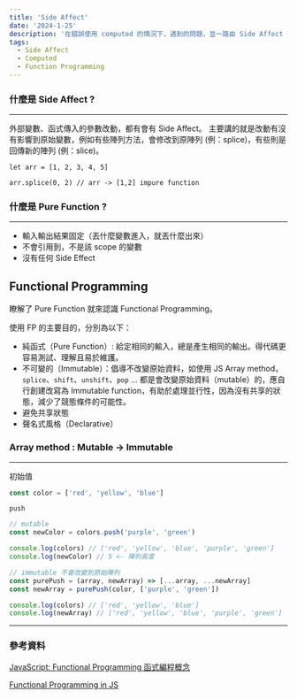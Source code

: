 ```yaml
---
title: 'Side Affect'
date: '2024-1-25'
description: '在錯誤使用 computed 的情況下，遇到的問題，並一路由 Side Affect 看到 Pure Function。之後會在看看什麼是 Functional Programming。'
tags:
  - Side Affect
  - Computed
  - Function Programming
---
```


### 什麼是 Side Affect ?

---

外部變數、函式傳入的參數改動，都有會有 Side Affect。
主要講的就是改動有沒有影響到原始變數，例如有些陣列方法，會修改到原陣列 (例：splice)，有些則是回傳新的陣列 (例：slice)。

```tsx
let arr = [1, 2, 3, 4, 5]

arr.splice(0, 2) // arr -> [1,2] impure function
```

### 什麼是 Pure Function ?

---

- 輸入輸出結果固定（丟什麼變數進入，就丟什麼出來）
- 不會引用到，不是該 scope 的變數
- 沒有任何 Side Effect

## Functional Programming

瞭解了 Pure Function 就來認識 Functional Programming。

使用 FP 的主要目的，分別為以下：

- 純函式（Pure Function）: 給定相同的輸入，總是產生相同的輸出。得代碼更容易測試、理解且易於維護。
- 不可變的（Immutable）：倡導不改變原始資料，如使用 JS Array method，`splice`、`shift`、`unshift`、`pop` … 都是會改變原始資料（mutable）的，應自行創建改寫為 Immutable function，有助於處理並行性，因為沒有共享的狀態，減少了競態條件的可能性。
- 避免共享狀態
- 聲名式風格（Declarative）

### Array method : Mutable → Immutable

---

初始值

```jsx
const color = ['red', 'yellow', 'blue']
```

`push`

```jsx
// mutable
const newColor = colors.push('purple', 'green')

console.log(colors) // ['red', 'yellow', 'blue', 'purple', 'green']
console.log(newColor) // 5 <- 陣列長度
```

```jsx
// immutable 不會改變到原始陣列
const purePush = (array, newArray) => [...array, ...newArray]
const newArray = purePush(color, ['purple', 'green'])

console.log(colors) // ['red', 'yellow', 'blue']
console.log(newArray) // ['red', 'yellow', 'blue', 'purple', 'green']
```

---

### 參考資料

[JavaScript: Functional Programming 函式編程概念](https://totoroliu.medium.com/javascript-functional-programming-函式編程概念-e8f4e778fc08)

[Functional Programming in JS ](https://ithelp.ithome.com.tw/articles/10234554)
